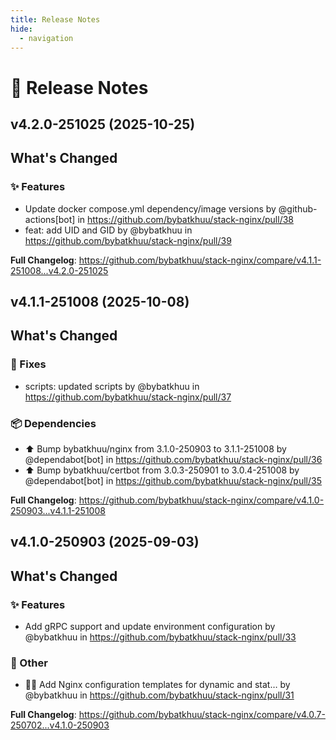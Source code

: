 ```yaml
---
title: Release Notes
hide:
  - navigation
---
```


# 📌 Release Notes

## v4.2.0-251025 (2025-10-25)

<!-- Release notes generated using configuration in .github/release.yml at v4.2.0-251025 -->

## What's Changed
### ✨ Features
* Update docker compose.yml dependency/image versions by @github-actions[bot] in https://github.com/bybatkhuu/stack-nginx/pull/38
* feat: add UID and GID by @bybatkhuu in https://github.com/bybatkhuu/stack-nginx/pull/39


**Full Changelog**: https://github.com/bybatkhuu/stack-nginx/compare/v4.1.1-251008...v4.2.0-251025

## v4.1.1-251008 (2025-10-08)

<!-- Release notes generated using configuration in .github/release.yml at v4.1.1-251008 -->

## What's Changed
### 🐛 Fixes
* scripts: updated scripts by @bybatkhuu in https://github.com/bybatkhuu/stack-nginx/pull/37
### 📦 Dependencies
* ⬆️ Bump bybatkhuu/nginx from 3.1.0-250903 to 3.1.1-251008 by @dependabot[bot] in https://github.com/bybatkhuu/stack-nginx/pull/36
* ⬆️ Bump bybatkhuu/certbot from 3.0.3-250901 to 3.0.4-251008 by @dependabot[bot] in https://github.com/bybatkhuu/stack-nginx/pull/35


**Full Changelog**: https://github.com/bybatkhuu/stack-nginx/compare/v4.1.0-250903...v4.1.1-251008

## v4.1.0-250903 (2025-09-03)

<!-- Release notes generated using configuration in .github/release.yml at v4.1.0-250903 -->

## What's Changed
### ✨ Features
* Add gRPC support and update environment configuration by @bybatkhuu in https://github.com/bybatkhuu/stack-nginx/pull/33
### 💬 Other
* :technologist: Add Nginx configuration templates for dynamic and stat… by @bybatkhuu in https://github.com/bybatkhuu/stack-nginx/pull/31


**Full Changelog**: https://github.com/bybatkhuu/stack-nginx/compare/v4.0.7-250702...v4.1.0-250903
